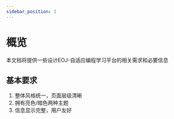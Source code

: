 ```yaml
---
sidebar_position: 1
---
```


# 概览

本文档将提供一些设计EOJ-自适应编程学习平台的相关需求和必要信息

## 基本要求

1. 整体风格统一，页面层级清晰
2. 拥有亮色/暗色两种主题
3. 信息显示完整，用户友好
